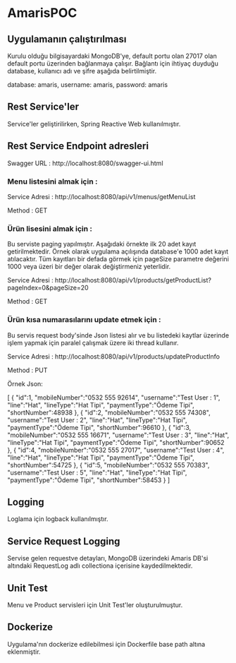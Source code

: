 # AmarisPOC

## Uygulamanın çalıştırılması

Kurulu olduğu bilgisayardaki MongoDB'ye, default portu olan 27017 olan default portu üzerinden bağlanmaya çalışır. Bağlantı için ihtiyaç duyduğu database, kullanıcı adı ve şifre aşağıda  belirtilmiştir.

database: amaris,
username: amaris,
password: amaris

## Rest Service'ler

Service'ler geliştirilirken, Spring Reactive Web kullanılmıştır.

## Rest Service Endpoint adresleri

Swagger URL       : http://localhost:8080/swagger-ui.html

### Menu listesini almak için : 

Service Adresi  : http://localhost:8080/api/v1/menus/getMenuList 

Method          : GET

### Ürün lisesini almak için : 

Bu serviste paging yapılmıştır. Aşağıdaki örnekte ilk 20 adet kayıt getirilmektedir. Örnek olarak uygulama açılışında database'e 1000 adet kayıt atılacaktır. Tüm kayıtları bir defada görmek için pageSize parametre değerini 1000 veya üzeri bir değer olarak değiştirmeniz yeterlidir.

Service Adresi  : http://localhost:8080/api/v1/products/getProductList?pageIndex=0&pageSize=20

Method          : GET


### Ürün kısa numarasılarını update etmek için : 

Bu servis request body'sinde Json listesi alır ve bu listedeki kaytlar üzerinde işlem yapmak için paralel çalışmak üzere iki thread kullanır.

Service Adresi  : http://localhost:8080/api/v1/products/updateProductInfo

Method          : PUT

Örnek Json:

[
   {
      "id":1,
      "mobileNumber":"0532 555 92614",
      "username":"Test User : 1",
      "line":"Hat",
      "lineType":"Hat Tipi",
      "paymentType":"Ödeme Tipi",
      "shortNumber":48938
   },
   {
      "id":2,
      "mobileNumber":"0532 555 74308",
      "username":"Test User : 2",
      "line":"Hat",
      "lineType":"Hat Tipi",
      "paymentType":"Ödeme Tipi",
      "shortNumber":96610
   },
   {
      "id":3,
      "mobileNumber":"0532 555 16671",
      "username":"Test User : 3",
      "line":"Hat",
      "lineType":"Hat Tipi",
      "paymentType":"Ödeme Tipi",
      "shortNumber":90652
   },
   {
      "id":4,
      "mobileNumber":"0532 555 27017",
      "username":"Test User : 4",
      "line":"Hat",
      "lineType":"Hat Tipi",
      "paymentType":"Ödeme Tipi",
      "shortNumber":54725
   },
   {
      "id":5,
      "mobileNumber":"0532 555 70383",
      "username":"Test User : 5",
      "line":"Hat",
      "lineType":"Hat Tipi",
      "paymentType":"Ödeme Tipi",
      "shortNumber":58453
   }
]


## Logging

Loglama için logback kullanılmıştır.

## Service Request Logging

Servise gelen requestve detayları, MongoDB üzerindeki Amaris DB'si altındaki RequestLog adlı collectiona içerisine kaydedilmektedir. 

## Unit Test

Menu ve Product servisleri için Unit Test'ler oluşturulmuştur.

## Dockerize

Uygulama'nın dockerize edilebilmesi için Dockerfile base path altına eklenmiştir.
